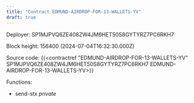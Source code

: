 ```yaml
---
title: "Contract EDMUND-AIRDROP-FOR-13-WALLETS-YV"
draft: true
---
```

Deployer: SP1MJPVQ6ZE408ZW4JM6HET50S8GYTYRZ7PC6RKH7


 



Block height: 156400 (2024-07-04T16:32:30.000Z)

Source code: {{<contractref "EDMUND-AIRDROP-FOR-13-WALLETS-YV" SP1MJPVQ6ZE408ZW4JM6HET50S8GYTYRZ7PC6RKH7 EDMUND-AIRDROP-FOR-13-WALLETS-YV>}}

Functions:

* send-stx _private_
